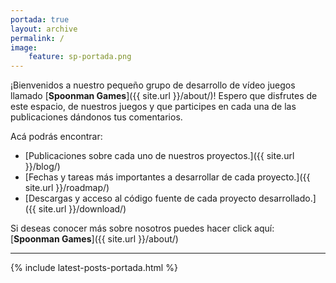 ```yaml
---
portada: true
layout: archive
permalink: /
image:
    feature: sp-portada.png
---
```


¡Bienvenidos a nuestro pequeño grupo de desarrollo de vídeo juegos llamado 
[**Spoonman Games**]({{ site.url }}/about/)! Espero que disfrutes de este espacio, de nuestros juegos y que participes en cada una de las publicaciones dándonos tus comentarios.

<i class="fa fa-smile-o"></i>

Acá podrás encontrar:

* [Publicaciones sobre cada uno de nuestros proyectos.]({{ site.url }}/blog/)
* [Fechas y tareas más importantes a desarrollar de cada proyecto.]({{ site.url }}/roadmap/)
* [Descargas y acceso al código fuente de cada proyecto desarrollado.]({{ site.url }}/download/)

Si deseas conocer más sobre nosotros puedes hacer click aquí: 
[**Spoonman Games**]({{ site.url }}/about/)

<hr />
{% include latest-posts-portada.html %}
